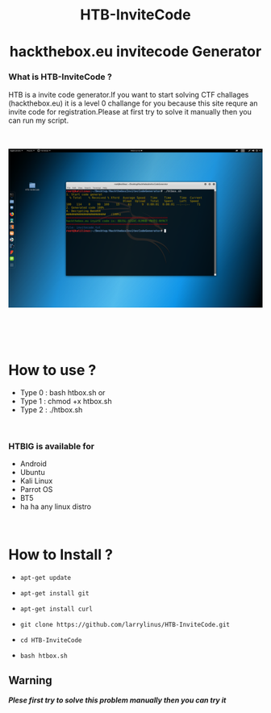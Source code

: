 <h1 align="center">HTB-InviteCode
</h1>
<h1 align="center">
       hackthebox.eu invitecode Generator
</h1>


### What is HTB-InviteCode ?
HTB is a invite code generator.If you want to start solving
CTF challages (hackthebox.eu) it is a level 0 challange
for you  because this site requre an invite code for
registration.Please at first try to solve  it manually
then you can run my script.
<br/><br/><br/>

<p align="center">
<img
src="https://github.com/larrylinus/HTB-InviteCode/blob/master/Logo.png"/>
</p>

<br/><br/><br/>

# How to use ?

- Type 0 : bash htbox.sh   or
- Type 1 : chmod +x htbox.sh
- Type 2 : ./htbox.sh
<br/>

### HTBIG is available for

* Android
* Ubuntu
* Kali Linux
* Parrot OS
* BT5
* ha ha any linux distro
<br/>

# How to Install ?

* `apt-get update`

* `apt-get install git`

* `apt-get install curl`

* `git clone https://github.com/larrylinus/HTB-InviteCode.git`
* `cd HTB-InviteCode`
* `bash htbox.sh`

## Warning

***Plese first try to solve this problem manually then you can try it***
